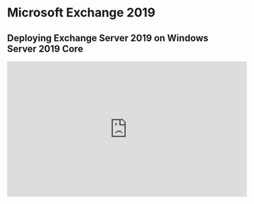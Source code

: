 # Microsoft Exchange 2019

## Deploying Exchange Server 2019 on Windows Server 2019 Core

<iframe width="560" height="315" src="https://www.youtube-nocookie.com/embed/qmkTp_J92gA" title="YouTube video player" frameborder="0" allow="accelerometer; autoplay; clipboard-write; encrypted-media; gyroscope; picture-in-picture" allowfullscreen></iframe>
